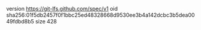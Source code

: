 version https://git-lfs.github.com/spec/v1
oid sha256:01f5db2457f0f1bbc25ed48328668d9530ee3b4a142dcbc3b5dea0049fdbd8b5
size 428
